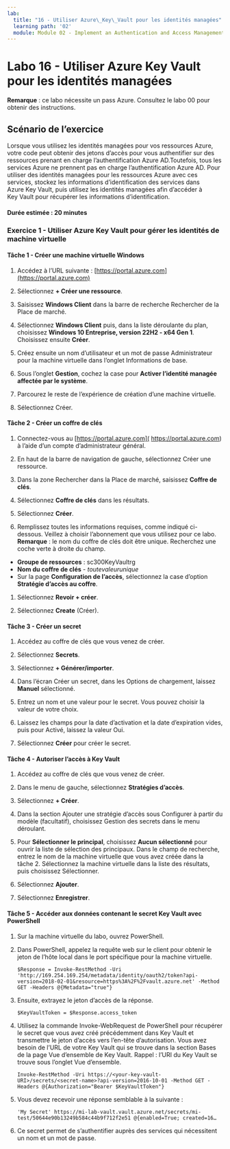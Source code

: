 ```yaml
---
lab:
  title: "16 - Utiliser Azure\_Key\_Vault pour les identités managées"
  learning path: '02'
  module: Module 02 - Implement an Authentication and Access Management Solution
---
```


# Labo 16 - Utiliser Azure Key Vault pour les identités managées

**Remarque** : ce labo nécessite un pass Azure. Consultez le labo 00 pour obtenir des instructions.

## Scénario de l’exercice

Lorsque vous utilisez les identités managées pour vos ressources Azure, votre code peut obtenir des jetons d’accès pour vous authentifier sur des ressources prenant en charge l’authentification Azure AD.Toutefois, tous les services Azure ne prennent pas en charge l’authentification Azure AD. Pour utiliser des identités managées pour les ressources Azure avec ces services, stockez les informations d’identification des services dans Azure Key Vault, puis utilisez les identités managées afin d’accéder à Key Vault pour récupérer les informations d’identification.

#### Durée estimée : 20 minutes

### Exercice 1 - Utiliser Azure Key Vault pour gérer les identités de machine virtuelle

#### Tâche 1 - Créer une machine virtuelle Windows

1. Accédez à l’URL suivante : [https://portal.azure.com](https://portal.azure.com)

1. Sélectionnez **+ Créer une ressource**.

1. Saisissez **Windows Client** dans la barre de recherche Rechercher de la Place de marché.

1. Sélectionnez **Windows Client** puis, dans la liste déroulante du plan, choisissez **Windows 10 Entreprise, version 22H2 - x64 Gen 1**. Choisissez ensuite **Créer**.

1. Créez ensuite un nom d’utilisateur et un mot de passe Administrateur pour la machine virtuelle dans l’onglet Informations de base.

1. Sous l’onglet **Gestion**, cochez la case pour **Activer l’identité managée affectée par le système**.

1. Parcourez le reste de l’expérience de création d’une machine virtuelle. 

1. Sélectionnez Créer.

#### Tâche 2 - Créer un coffre de clés

1. Connectez-vous au [https://portal.azure.com]( https://portal.azure.com) à l’aide d’un compte d’administrateur général.

1. En haut de la barre de navigation de gauche, sélectionnez Créer une ressource.

1. Dans la zone Rechercher dans la Place de marché, saisissez **Coffre de clés**.  

1. Sélectionnez **Coffre de clés** dans les résultats.

1. Sélectionnez **Créer**.

1. Remplissez toutes les informations requises, comme indiqué ci-dessous. Veillez à choisir l’abonnement que vous utilisez pour ce labo.
    **Remarque** : le nom du coffre de clés doit être unique. Recherchez une coche verte à droite du champ.

 - **Groupe de ressources** : sc300KeyVaultrg
 - **Nom du coffre de clés** - *toutevaleurunique*
 - Sur la page **Configuration de l’accès**, sélectionnez la case d’option **Stratégie d’accès au coffre**.
1. Sélectionnez **Revoir + créer**.

1. Sélectionnez **Create** (Créer).


#### Tâche 3 - Créer un secret

1. Accédez au coffre de clés que vous venez de créer.

1. Sélectionnez **Secrets**.

1. Sélectionnez **+ Générer/importer**.

1. Dans l’écran Créer un secret, dans les Options de chargement, laissez **Manuel** sélectionné.

1. Entrez un nom et une valeur pour le secret.  Vous pouvez choisir la valeur de votre choix. 

1. Laissez les champs pour la date d’activation et la date d’expiration vides, puis pour Activé, laissez la valeur Oui. 

1. Sélectionnez **Créer** pour créer le secret.

#### Tâche 4 - Autoriser l’accès à Key Vault

1. Accédez au coffre de clés que vous venez de créer.

1. Dans le menu de gauche, sélectionnez **Stratégies d’accès**.

1. Sélectionnez **+ Créer**.

1. Dans la section Ajouter une stratégie d’accès sous Configurer à partir du modèle (facultatif), choisissez Gestion des secrets dans le menu déroulant.

1. Pour **Sélectionner le principal**, choisissez **Aucun sélectionné** pour ouvrir la liste de sélection des principaux. Dans le champ de recherche, entrez le nom de la machine virtuelle que vous avez créée dans la tâche 2.  Sélectionnez la machine virtuelle dans la liste des résultats, puis choisissez Sélectionner.

1. Sélectionnez **Ajouter**.

1. Sélectionnez **Enregistrer**.

#### Tâche 5 - Accéder aux données contenant le secret Key Vault avec PowerShell

1. Sur la machine virtuelle du labo, ouvrez PowerShell.  

1. Dans PowerShell, appelez la requête web sur le client pour obtenir le jeton de l’hôte local dans le port spécifique pour la machine virtuelle.  

    ```
    $Response = Invoke-RestMethod -Uri 'http://169.254.169.254/metadata/identity/oauth2/token?api-version=2018-02-01&resource=https%3A%2F%2Fvault.azure.net' -Method GET -Headers @{Metadata="true"}
    ```

1. Ensuite, extrayez le jeton d’accès de la réponse.  

    ```
    $KeyVaultToken = $Response.access_token
    ```

1. Utilisez la commande Invoke-WebRequest de PowerShell pour récupérer le secret que vous avez créé précédemment dans Key Vault et transmettre le jeton d’accès vers l’en-tête d’autorisation.  Vous avez besoin de l’URL de votre Key Vault qui se trouve dans la section Bases de la page Vue d’ensemble de Key Vault.  Rappel : l’URI du Key Vault se trouve sous l’onglet Vue d’ensemble.

    ```
    Invoke-RestMethod -Uri https://<your-key-vault-URI>/secrets/<secret-name>?api-version=2016-10-01 -Method GET -Headers @{Authorization="Bearer $KeyVaultToken"}
    ```
1. Vous devez recevoir une réponse semblable à la suivante : 
    ```
    'My Secret' https://mi-lab-vault.vault.azure.net/secrets/mi-test/50644e90b13249b584c44b9f712f2e51 @{enabled=True; created=16…
    ```
1. Ce secret permet de s’authentifier auprès des services qui nécessitent un nom et un mot de passe.
